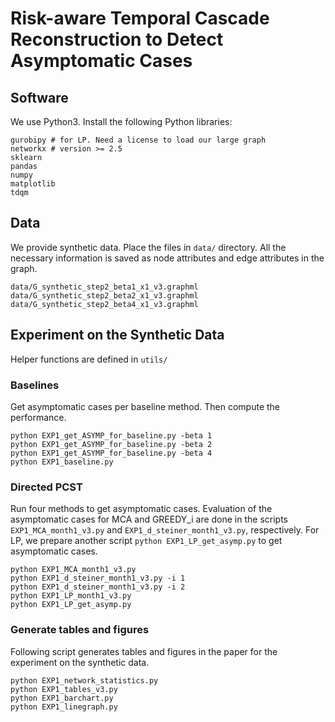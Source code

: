 # Risk-aware Temporal Cascade Reconstruction to Detect Asymptomatic Cases

## Software

We use Python3. Install the following Python libraries:

```
gurobipy # for LP. Need a license to load our large graph
networkx # version >= 2.5
sklearn
pandas
numpy
matplotlib
tdqm
```

## Data

We provide synthetic data. Place the files in `data/` directory.
All the necessary information is saved as node attributes and edge attributes in the graph.
```
data/G_synthetic_step2_beta1_x1_v3.graphml
data/G_synthetic_step2_beta2_x1_v3.graphml
data/G_synthetic_step2_beta4_x1_v3.graphml
```

## Experiment on the Synthetic Data

Helper functions are defined in `utils/`

### Baselines

Get asymptomatic cases per baseline method. Then compute the performance.
```
python EXP1_get_ASYMP_for_baseline.py -beta 1
python EXP1_get_ASYMP_for_baseline.py -beta 2
python EXP1_get_ASYMP_for_baseline.py -beta 4
python EXP1_baseline.py
```

### Directed PCST

Run four methods to get asymptomatic cases.
Evaluation of the asymptomatic cases for MCA and GREEDY\_i are done in the scripts `EXP1_MCA_month1_v3.py` and `EXP1_d_steiner_month1_v3.py`, respectively.
For LP, we prepare another script `python EXP1_LP_get_asymp.py` to get asymptomatic cases.
```
python EXP1_MCA_month1_v3.py
python EXP1_d_steiner_month1_v3.py -i 1
python EXP1_d_steiner_month1_v3.py -i 2
python EXP1_LP_month1_v3.py
python EXP1_LP_get_asymp.py
```

### Generate tables and figures

Following script generates tables and figures in the paper for the experiment on the synthetic data.
```
python EXP1_network_statistics.py
python EXP1_tables_v3.py
python EXP1_barchart.py
python EXP1_linegraph.py
```

